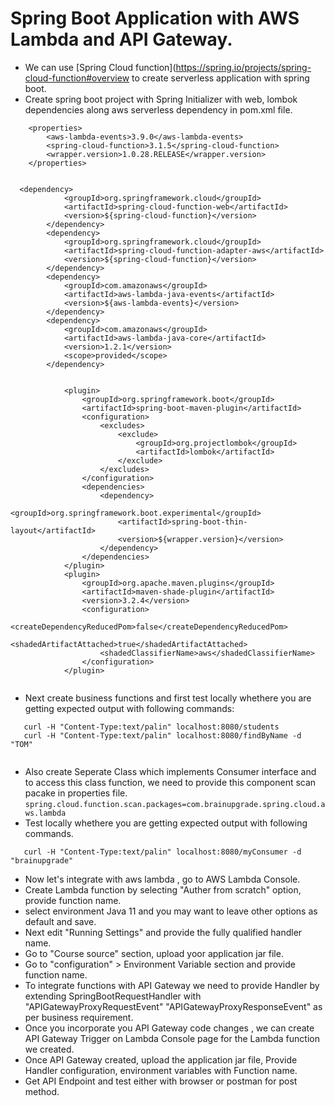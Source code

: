 # Spring Boot Application with AWS Lambda and API Gateway.
  * We can use [Spring Cloud function](https://spring.io/projects/spring-cloud-function#overview to create serverless application with spring boot.
  * Create spring boot project with Spring Initializer with web, lombok dependencies along aws serverless dependency in pom.xml file.
```
	<properties>
		<aws-lambda-events>3.9.0</aws-lambda-events>
		<spring-cloud-function>3.1.5</spring-cloud-function>
		<wrapper.version>1.0.28.RELEASE</wrapper.version>
	</properties>


  <dependency>
			<groupId>org.springframework.cloud</groupId>
			<artifactId>spring-cloud-function-web</artifactId>
			<version>${spring-cloud-function}</version>
		</dependency>
		<dependency>
			<groupId>org.springframework.cloud</groupId>
			<artifactId>spring-cloud-function-adapter-aws</artifactId>
			<version>${spring-cloud-function}</version>
		</dependency>		
		<dependency>
			<groupId>com.amazonaws</groupId>
			<artifactId>aws-lambda-java-events</artifactId>
			<version>${aws-lambda-events}</version>
		</dependency>
		<dependency>
			<groupId>com.amazonaws</groupId>
			<artifactId>aws-lambda-java-core</artifactId>
			<version>1.2.1</version>
			<scope>provided</scope>
		</dependency>		
  
  
			<plugin>
				<groupId>org.springframework.boot</groupId>
				<artifactId>spring-boot-maven-plugin</artifactId>
				<configuration>
					<excludes>
						<exclude>
							<groupId>org.projectlombok</groupId>
							<artifactId>lombok</artifactId>
						</exclude>
					</excludes>
				</configuration>
				<dependencies>
					<dependency>
						<groupId>org.springframework.boot.experimental</groupId>
						<artifactId>spring-boot-thin-layout</artifactId>
						<version>${wrapper.version}</version>
					</dependency>
				</dependencies>				
			</plugin>
			<plugin>
				<groupId>org.apache.maven.plugins</groupId>
				<artifactId>maven-shade-plugin</artifactId>
				<version>3.2.4</version>
				<configuration>
					<createDependencyReducedPom>false</createDependencyReducedPom>
					<shadedArtifactAttached>true</shadedArtifactAttached>
					<shadedClassifierName>aws</shadedClassifierName>
				</configuration>
			</plugin>
      
```

  * Next create business functions and first test locally whethere you are getting expected output with following commands:
 ```
	curl -H "Content-Type:text/palin" localhost:8080/students
	curl -H "Content-Type:text/palin" localhost:8080/findByName -d "TOM"
	
 ```
  * Also create Seperate Class which implements Consumer interface and to access this class function, we need to provide this component scan pacake in properties file.
 ```spring.cloud.function.scan.packages=com.brainupgrade.spring.cloud.aws.lambda```
  * Test locally whethere you are getting expected output with following commands.
 ```
	curl -H "Content-Type:text/palin" localhost:8080/myConsumer -d "brainupgrade"
 ```
 * Now let's integrate with aws lambda , go to AWS Lambda Console.
 * Create  Lambda function by selecting "Auther from scratch" option, provide function name.
 * select environment Java 11 and you may want to leave other options as default and save.
 * Next edit "Running Settings" and provide the fully qualified handler name.
 * Go to "Course source" section, upload yoor application jar file.
 * Go to "configuration" > Environment Variable section and provide function name.
 * To integrate functions with API Gateway we need to provide Handler by extending SpringBootRequestHandler with "APIGatewayProxyRequestEvent" "APIGatewayProxyResponseEvent" as per business requirement.
 * Once you incorporate you API Gateway code changes , we can create API Gateway Trigger on Lambda Console page for the Lambda function we created.
 * Once API Gateway created, upload the application jar file, Provide Handler configuration, environment variables with Function name.
 * Get API Endpoint and test either with browser or postman for post method.
